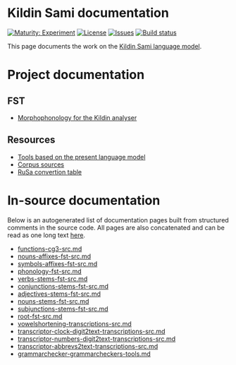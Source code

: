 # Kildin Sami documentation

[![Maturity: Experiment](https://img.shields.io/badge/Maturity-Experiment-black.svg)](https://giellalt.github.io/MaturityClassification.html)
[![License](https://img.shields.io/github/license/giellalt/lang-sjd)](https://raw.githubusercontent.com/giellalt/lang-sjd/main/LICENSE)
[![Issues](https://img.shields.io/github/issues/giellalt/lang-sjd)](https://github.com/giellalt/lang-sjd/issues)
[![Build status](https://github.com/giellalt/lang-sjd/workflows/Speller%20CI+CD/badge.svg)](https://github.com/giellalt/lang-sjd/actions)

This page documents the work on the [Kildin Sami language model](https://github.com/giellalt/lang-sjd). 

# Project documentation

## FST

* [Morphophonology for the Kildin analyser](docu-twol.eng.html)

## Resources

* [Tools based on the present language model](https://giellatekno.uit.no/cgi/index.sjd.eng.html)
* [Corpus sources](docu-corpus-sources.txt)
* [RuSa convertion table](RuSaDicConvertingTableB_meeting_20.04.2009.txt)

# In-source documentation

Below is an autogenerated list of documentation pages built from structured comments in the source code. All pages are also concatenated and can be read as one long text [here](sjd.md).
* [functions-cg3-src.md](functions-cg3-src.md)
* [nouns-affixes-fst-src.md](nouns-affixes-fst-src.md)
* [symbols-affixes-fst-src.md](symbols-affixes-fst-src.md)
* [phonology-fst-src.md](phonology-fst-src.md)
* [verbs-stems-fst-src.md](verbs-stems-fst-src.md)
* [conjunctions-stems-fst-src.md](conjunctions-stems-fst-src.md)
* [adjectives-stems-fst-src.md](adjectives-stems-fst-src.md)
* [nouns-stems-fst-src.md](nouns-stems-fst-src.md)
* [subjunctions-stems-fst-src.md](subjunctions-stems-fst-src.md)
* [root-fst-src.md](root-fst-src.md)
* [vowelshortening-transcriptions-src.md](vowelshortening-transcriptions-src.md)
* [transcriptor-clock-digit2text-transcriptions-src.md](transcriptor-clock-digit2text-transcriptions-src.md)
* [transcriptor-numbers-digit2text-transcriptions-src.md](transcriptor-numbers-digit2text-transcriptions-src.md)
* [transcriptor-abbrevs2text-transcriptions-src.md](transcriptor-abbrevs2text-transcriptions-src.md)
* [grammarchecker-grammarcheckers-tools.md](grammarchecker-grammarcheckers-tools.md)
